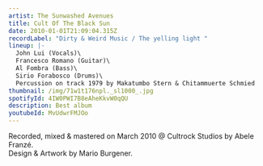 ```yaml
---
artist: The Sunwashed Avenues
title: Cult Of The Black Sun
date: 2010-01-01T21:09:04.315Z
recordLabel: "Dirty & Weird Music / The yelling light "
lineup: |-
  John Lui (Vocals)\
  Francesco Romano (Guitar)\
  Al Fombra (Bass)\
  Sirio Forabosco (Drums)\
  Percussion on track 1979 by Makatumbo Stern & Chitammuerte Schmied
thumbnail: /img/71w1t176npl._sl1000_.jpg
spotifyId: 4IW0PWI7B8eAheKkvW0qQU
description: Best album
youtubeId: MvUdwrFMJOo
---
```

Recorded, mixed & mastered on March 2010 @ Cultrock Studios by Abele Franzé.\
Design & Artwork by Mario Burgener.